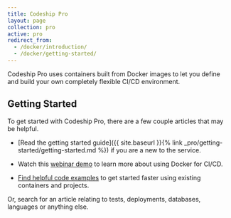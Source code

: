 ```yaml
---
title: Codeship Pro
layout: page
collection: pro
active: pro
redirect_from:
  - /docker/introduction/
  - /docker/getting-started/
---
```

Codeship Pro uses containers built from Docker images to let you define and build your own completely flexible CI/CD environment.

## Getting Started
To get started with Codeship Pro, there are a few couple articles that may be helpful.

- [Read the getting started guide]({{ site.baseurl }}{% link _pro/getting-started/getting-started.md %}) if you are a new to the service.

- Watch this [webinar demo](https://resources.codeship.com/webinars/thank-you-video-an-introduction-to-ci-cd-with-docker-best-practices) to learn more about using Docker for CI/CD.

- [Find helpful code examples](https://github.com/codeship-library) to get started faster using existing containers and projects.

Or, search for an article relating to tests, deployments, databases, languages or anything else.
